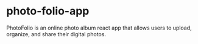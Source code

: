 # photo-folio-app
PhotoFolio is an online photo album react app that allows users to upload, organize, and share their digital photos.
